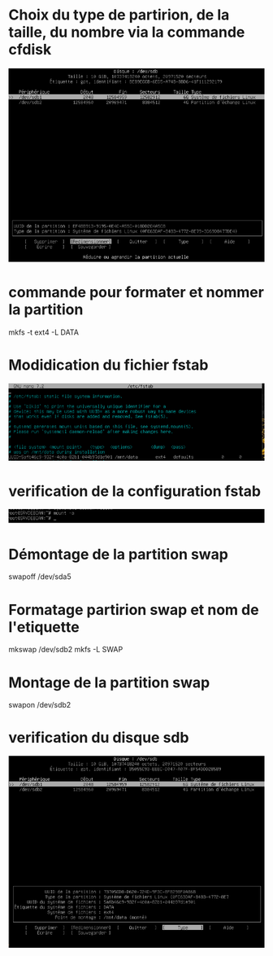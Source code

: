 # Choix du type de partirion, de la taille, du nombre via la commande cfdisk
![](https://github.com/Lucapouilly/Chekpoint-N1/blob/main/capture%20d'ecran/Cfdisk%201.png)
# commande pour formater et nommer la partition
mkfs -t ext4 -L DATA
# Modidication du fichier fstab
![](https://github.com/Lucapouilly/Chekpoint-N1/blob/main/capture%20d'ecran/add%20fstab.png)
# verification de la configuration fstab
![](https://github.com/Lucapouilly/Chekpoint-N1/blob/main/capture%20d'ecran/verifi%20de%20la%20configue%20fstab.png)
# Démontage de la partition swap
swapoff /dev/sda5
# Formatage partirion swap et nom de l'etiquette
 mkswap /dev/sdb2
 mkfs -L SWAP
# Montage de la partition swap
 swapon /dev/sdb2

# verification du disque sdb
![](https://github.com/Lucapouilly/Chekpoint-N1/blob/main/capture%20d'ecran/final.png)